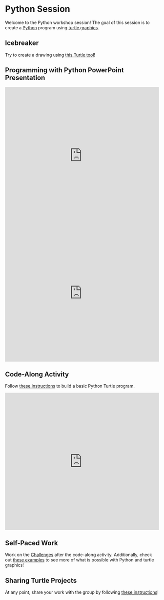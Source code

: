 # Python Session
Welcome to the Python workshop session! The goal of this session is to create a [Python](https://www.python.org/) program using [turtle graphics](https://en.wikipedia.org/wiki/Turtle_graphics).

## Icebreaker
Try to create a drawing using [this Turtle tool](https://replit.com/@HylandOutreach/Turtle-Drawing)!

## Programming with Python PowerPoint Presentation
<iframe src='https://view.officeapps.live.com/op/embed.aspx?src=https://hytechcamps.github.io/python/ProgrammingWithPython.pptx' width='100%' height='450px' frameborder='0'></iframe>

<iframe width="100%" height="450px" src="https://www.youtube.com/embed/GqhQ6R7mK8k" title="YouTube video player" frameborder="0" allow="accelerometer; autoplay; clipboard-write; encrypted-media; gyroscope; picture-in-picture" allowfullscreen></iframe>

## Code-Along Activity
Follow [these instructions](TurtleCodeAlong.md) to build a basic Python Turtle program.

<iframe width="100%" height="450px" src="https://www.youtube.com/embed/TpRnlfyHjiA" title="YouTube video player" frameborder="0" allow="accelerometer; autoplay; clipboard-write; encrypted-media; gyroscope; picture-in-picture" allowfullscreen></iframe>

## Self-Paced Work
Work on the [Challenges](TurtleChallenges.md) after the code-along activity. Additionally, check out [these examples](TurtleExamples.md) to see more of what is possible with Python and turtle graphics!

## Sharing Turtle Projects
At any point, share your work with the group by following [these instructions](SharingWork.md)!